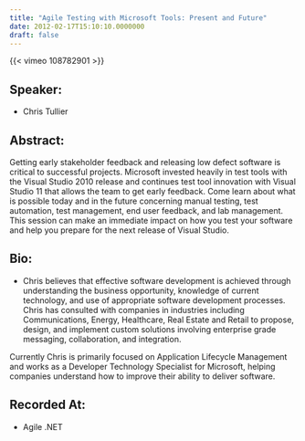 ```yaml
---
title: "Agile Testing with Microsoft Tools: Present and Future"
date: 2012-02-17T15:10:10.0000000
draft: false
---
```


{{< vimeo 108782901 >}}

## Speaker:

 - Chris Tullier

## Abstract:

<p>Getting early stakeholder feedback and releasing low defect software is critical to successful projects. Microsoft invested heavily in test tools with the Visual Studio 2010 release and continues test tool innovation with Visual Studio 11 that allows the team to get early feedback. Come learn about what is possible today and in the future concerning manual testing, test automation, test management, end user feedback, and lab management. This session can make an immediate impact on how you test your software and help you prepare for the next release of Visual Studio.</p>

## Bio:

 - <p>Chris believes that effective software development is achieved through understanding the business opportunity, knowledge of current technology, and use of appropriate software development processes. Chris has consulted with companies in industries including Communications, Energy, Healthcare, Real Estate and Retail to propose, design, and implement custom solutions involving enterprise grade messaging, collaboration, and integration.<br />

Currently Chris is primarily focused on Application Lifecycle Management and works as a Developer Technology Specialist for Microsoft, helping companies understand how to improve their ability to deliver software.</p>

## Recorded At:

 - Agile .NET

